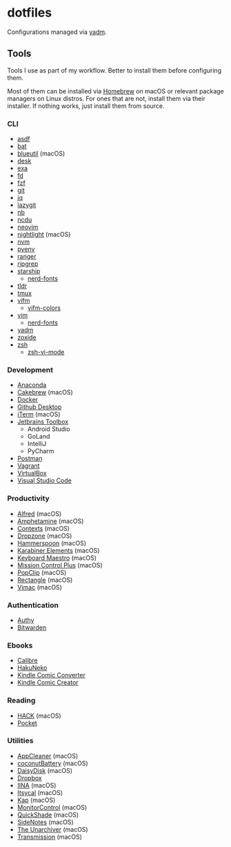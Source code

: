 # dotfiles
Configurations managed via [yadm](https://yadm.io).

## Tools
Tools I use as part of my workflow. Better to install them before configuring them.

Most of them can be installed via [Homebrew](https://brew.sh) on macOS or relevant package managers on Linux distros. For ones that are not, install them via their installer. If nothing works, just install them from source.

### CLI

* [asdf](http://asdf-vm.com)
* [bat](https://github.com/sharkdp/bat)
* [blueutil](https://github.com/toy/blueutil) (macOS)
* [desk](https://github.com/jamesob/desk)
* [exa](https://the.exa.website)
* [fd](https://github.com/sharkdp/fd)
* [fzf](https://github.com/junegunn/fzf)
* [git](https://git-scm.com)
* [jq](https://stedolan.github.io/jq)
* [lazygit](https://github.com/jesseduffield/lazygit)
* [nb](https://github.com/xwmx/nb)
* [ncdu](https://dev.yorhel.nl/ncdu)
* [neovim](https://neovim.io)
* [nightlight](https://github.com/smudge/nightlight) (macOS)
* [nvm](https://github.com/nvm-sh/nvm)
* [pyenv](https://github.com/pyenv/pyenv)
* [ranger](https://ranger.github.io)
* [ripgrep](https://github.com/BurntSushi/ripgrep)
* [starship](https://starship.rs)
    * [nerd-fonts](https://github.com/ryanoasis/nerd-fonts)
* [tldr](https://tldr.sh)
* [tmux](https://tmux.github.io)
* [vifm](https://vifm.info)
    * [vifm-colors](https://github.com/vifm/vifm-colors)
* [vim](https://vim.org)
    * [nerd-fonts](https://github.com/ryanoasis/nerd-fonts)
* [yadm](https://yadm.io)
* [zoxide](https://github.com/ajeetdsouza/zoxide)
* [zsh](https://zsh.org)
    * [zsh-vi-mode](https://github.com/jeffreytse/zsh-vi-mode)

### Development
* [Anaconda](https://anaconda.com)
* [Cakebrew](https://cakebrew.com) (macOS)
* [Docker](https://docker.com)
* [Github Desktop](https://desktop.github.com)
* [iTerm](https://iterm2.com) (macOS)
* [Jetbrains Toolbox](https://jetbrains.com/toolbox-app)
    * Android Studio
    * GoLand
    * IntelliJ
    * PyCharm
* [Postman](https://postman.com)
* [Vagrant](https://vagrantup.com)
* [VirtualBox](https://virtualbox.org)
* [Visual Studio Code](https://code.visualstudio.com)

### Productivity
* [Alfred](https://alfredapp.com) (macOS)
* [Amphetamine](https://apps.apple.com/us/app/amphetamine/id937984704?mt=12) (macOS)
* [Contexts](https://contexts.co) (macOS)
* [Dropzone](https://aptonic.com) (macOS)
* [Hammerspoon](https://hammerspoon.org) (macOS)
* [Karabiner Elements](https://karabiner-elements.pqrs.org) (macOS)
* [Keyboard Maestro](https://keyboardmaestro.com) (macOS)
* [Mission Control Plus](https://fadel.io/missioncontrolplus) (macOS)
* [PopClip](https://pilotmoon.com/popclip) (macOS)
* [Rectangle](https://rectangleapp.com) (macOS)
* [Vimac](https://vimacapp.com) (macOS)

### Authentication
* [Authy](https://authy.com)
* [Bitwarden](https://bitwarden.com)

### Ebooks
* [Calibre](https://calibre-ebook.com)
* [HakuNeko](https://hakuneko.download)
* [Kindle Comic Converter](https://kcc.iosphe.re)
* [Kindle Comic Creator](https://amazon.com/Kindle-Comic-Creator/b?ie=UTF8&node=23496309011)

### Reading
* [HACK](https://apps.apple.com/us/app/hack-for-hacker-news-developer/id1464477788) (macOS)
* [Pocket](https://getpocket.com)

### Utilities
* [AppCleaner](https://freemacsoft.net/appcleaner) (macOS)
* [coconutBattery](https://coconut-flavour.com/coconutbattery) (macOS)
* [DaisyDisk](https://daisydiskapp.com) (macOS)
* [Dropbox](https://dropbox.com)
* [IINA](https://iina.io) (macOS)
* [Itsycal](https://mowglii.com/itsycal) (macOS)
* [Kap](https://getkap.co) (macOS)
* [MonitorControl](https://github.com/MonitorControl/MonitorControl) (macOS)
* [QuickShade](https://apps.apple.com/us/app/quickshade/id931571202?mt=12) (macOS)
* [SideNotes](https://apptorium.com/sidenotes) (macOS)
* [The Unarchiver](https://theunarchiver.com) (macOS)
* [Transmission](https://transmissionbt.com) (macOS)
